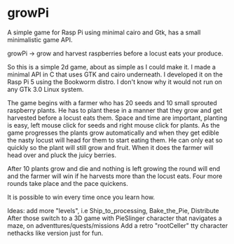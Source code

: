 # growPi
A simple game for Rasp Pi using minimal cairo and Gtk, has a small minimalistic game API. 

growPi -> grow and harvest raspberries before a locust eats your produce. 

So this is a simple 2d game, about as simple as I could make it. I made a minimal API in C that uses GTK and cairo underneath. I
developed it on the Rasp Pi 5 using the Bookworm distro. I don't know why it would not run on any GTk 3.0 Linux system.

The game begins with a farmer who has 20 seeds and 10 small sprouted raspberry plants. He has to plant these in a manner that they grow
and get harvested before a locust eats them. Space and time are important, planting is easy, left mouse click for seeds and right
mouse click for plants. As the game progresses the plants grow automatically and when they get edible the nasty locust will head
for them to start eating them. He can only eat so quickly so the plant will still grow and fruit. When it does the farmer will
head over and pluck the juicy berries. 

After 10 plants grow and die and nothing is left growing the round will end and the farmer will win if he harvests more than
the locust eats. Four more rounds take place and the pace quickens.

It is possible to win every time once you learn how.

Ideas: add more "levels", i.e Ship_to_processing, Bake_the_Pie, Distribute
       After those switch to a 3D game with PieSlinger character that navigates a maze, on adventtures/quests/missions
       Add a retro "rootCeller" tty character nethacks like version just for fun.
